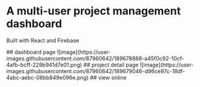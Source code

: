 # A multi-user project management dashboard
<p>Built with React and Firebase</p>
## dashboard page
![image](https://user-images.githubusercontent.com/87960642/189678888-a45f0c92-10cf-4afb-bcff-229b941d7e01.png)
## project detail page
![image](https://user-images.githubusercontent.com/87960642/189679046-d96ce97c-18df-4abc-aebc-08bb849e096e.png)
## view online
<a href='https://cheeter-s-dashboard.web.app/'></a>
